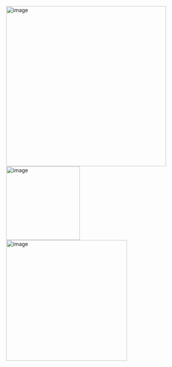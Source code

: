 
<img width="428" alt="image" src="https://github.com/moksh2212/parking_managment/assets/75446958/28510ec7-a226-4d7f-b397-61ff801a8e97">
<img width="197" alt="image" src="https://github.com/moksh2212/parking_managment/assets/75446958/14561a1c-029b-4969-8f8e-7c8b77febf33">
<img width="323" alt="image" src="https://github.com/moksh2212/parking_managment/assets/75446958/13d655f4-032d-443d-bb22-1a1f71596545">
